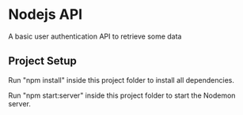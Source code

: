 # Nodejs API
A basic user authentication API to retrieve some data

## Project Setup

Run "npm install" inside this project folder to install all dependencies.

Run "npm start:server" inside this project folder to start the Nodemon server.